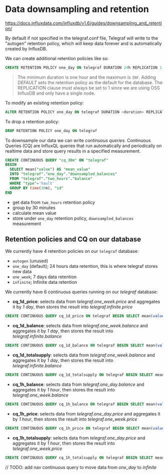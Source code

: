 # Data downsampling and retention

https://docs.influxdata.com/influxdb/v1.6/guides/downsampling_and_retention/

By default if not specified in the telegraf.conf file, Telegraf will write to the "autogen" retention policy, which will keep data forever and is automatically created by InfluxDB.

We can create additional retention policies like so:

```sql
CREATE RETENTION POLICY one_day ON telegraf DURATION 24h REPLICATION 1 DEFAULT
```

>The minimum duration is one hour and the maximum is `INF`. Adding *DEFAULT* sets the retention policy as the default for the database. The REPLICATION clause must always be set to 1 since we are using OSS InfluxDB and only have a single node.

To modify an existing retention policy:
```sql
ALTER RETENTION POLICY one_day ON telegraf DURATION <duration> REPLICATION 1 DEFAULT
```

To drop a retention policy:
```sql
DROP RETENTION POLICY one_day ON telegraf
```

To downsample our data we can write *continuous queries*. Continuous Queries (CQ) are InfluxQL queries that run automatically and periodically on realtime data and store query results in a specified measurement.

```sql
CREATE CONTINUOUS QUERY "cq_30m" ON "telegraf"
BEGIN
  SELECT mean("value") AS "mean_value"
  INTO "telegraf"."one_day"."downsampled_balances"
  FROM "telegraf"."two_hours"."balance"
  WHERE "type"='Vault'
  GROUP BY time(30m), "id"
END
```
- get data from `two_hours` retention policy
- group by 30 minutes
- calculate mean value
- store under `one_day` retention policy, `downsampled_balances` measurement

## Retention policies and CQ on our database

We currently have 4 retention policies on our `telegraf` database:

- `autogen` (unused)
- `one_day` (default); 24 hours data retention, this is where telegraf stores new data
- `one_week`; 7 days data retention
- `infinite`; Infinite data retention

We currently have 6 continuous queries running on our *telegraf* database:

- **cq_1d_price**: selects data from *telegraf.one_week.price* and aggregates it by *1 day*, then stores the result into *telegraf.infinite.price*

```sql
CREATE CONTINUOUS QUERY cq_1d_price ON telegraf BEGIN SELECT mean(value) AS value INTO telegraf.infinite.price FROM telegraf.one_week.price GROUP BY time(1d), * END
```
- **cq_1d_balance**: selects data from *telegraf.one_week.balance* and aggregates it by *1 day*, then stores the result into *telegraf.infinite.balance*
```sql
CREATE CONTINUOUS QUERY cq_1d_balance ON telegraf BEGIN SELECT mean(value) AS value INTO telegraf.infinite.balance FROM telegraf.one_week.balance GROUP BY time(1d), * END
```
- **cq_1d_totalsupply**: selects data from *telegraf.one_week.balance* and aggregates it by *1 day*, then stores the result into *telegraf.infinite.balance*
```sql
CREATE CONTINUOUS QUERY cq_1d_totalsupply ON telegraf BEGIN SELECT mean(value) AS value INTO telegraf.infinite.totalsupply FROM telegraf.one_week.totalsupply GROUP BY time(1d), * END
```

- **cq_1h_balance**: selects data from *telegraf.one_day.balance* and aggregates it by *1 hour*, then stores the result into *telegraf.one_week.balance*
```sql
CREATE CONTINUOUS QUERY cq_1h_balance ON telegraf BEGIN SELECT mean(value) AS value INTO telegraf.one_week.balance FROM telegraf.one_day.balance GROUP BY time(1h), * END
```
- **cq_1h_price**: selects data from *telegraf.one_day.price* and aggregates it by *1 hour*, then stores the result into *telegraf.one_week.price*
```sql
CREATE CONTINUOUS QUERY cq_1h_price ON telegraf BEGIN SELECT mean(value) AS value INTO telegraf.one_week.price FROM telegraf.one_day.price GROUP BY time(1h), * END
```
- **cq_1h_totalsupply**: selects data from *telegraf.one_day.price* and aggregates it by *1 hour*, then stores the result into *telegraf.one_week.price*
```sql
CREATE CONTINUOUS QUERY cq_1h_totalsupply ON telegraf BEGIN SELECT mean(value) AS value INTO telegraf.one_week.totalsupply FROM telegraf.one_day.totalsupply GROUP BY time(1h), * END
```

// TODO: add nav continuous query to move data from *one_day* to *infinite*

